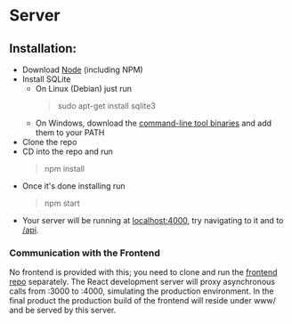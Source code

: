 # Server

## Installation:

* Download [Node](https://nodejs.org/) (including NPM)
* Install SQLite
  * On Linux (Debian) just run
    > sudo apt-get install sqlite3
  * On Windows, download the [command-line tool binaries](https://www.sqlite.org/download.html) and add them to your PATH
* Clone the repo
* CD into the repo and run
  > npm install
* Once it's done installing run
  > npm start
* Your server will be running at [localhost:4000](http://localhost:4000), try navigating to it and to [/api](http://localhost:4000/api).

### Communication with the Frontend

No frontend is provided with this; you need to clone and run the [frontend repo](https://github.com/gregdumb/cs160-frontend) separately. The React development server will proxy asynchronous calls from :3000 to :4000, simulating the production environment. In the final product the production build of the frontend will reside under www/ and be served by this server.